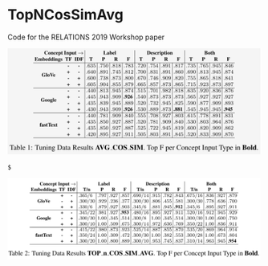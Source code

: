# TopNCosSimAvg
Code for the RELATIONS 2019 Workshop paper

![DEV results avg_cosine](https://github.com/nlpAThits/TopNCosSimAvg/blob/master/images/dev-avg.png "DEV results avg_cosine")


<p>

```shell
$ 
```
</p>

![DEV results top_n_cos_sim_avg](https://github.com/nlpAThits/TopNCosSimAvg/blob/master/images/dev-topn.png "DEV results top_n_cos_sim_avg")
